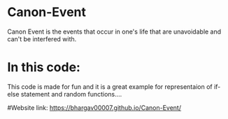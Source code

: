 # Canon-Event
Canon Event is the events that occur in one's life that are unavoidable and can't be interfered with.

 # In this code:
This code is made for fun and it is a great example for representaion of if-else statement and random functions....
 
#Website link:
https://bhargav00007.github.io/Canon-Event/
